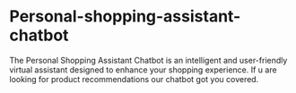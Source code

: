 # Personal-shopping-assistant-chatbot
The Personal Shopping Assistant Chatbot is an intelligent and user-friendly virtual assistant designed to enhance your shopping experience. If u are looking for product recommendations our chatbot got you covered.
